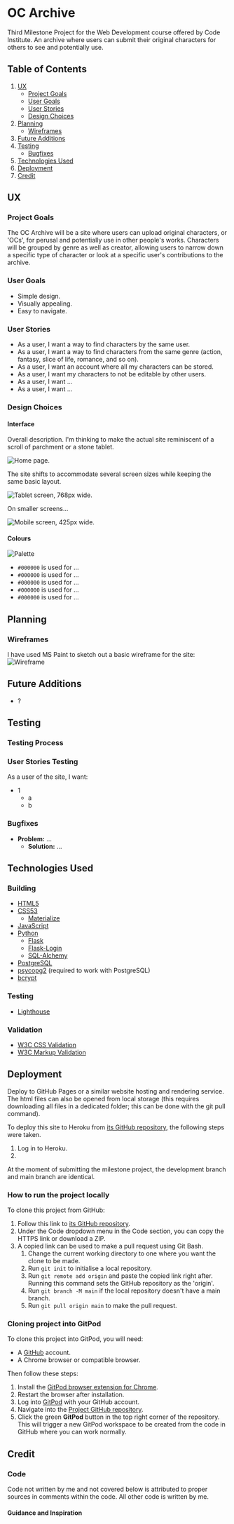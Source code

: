 # OC Archive

Third Milestone Project for the Web Development course offered by Code Institute. An archive where users can submit their original characters for others to see and potentially use.

## Table of Contents
1. [UX](#ux)
	- [Project Goals](#project-goals)
	- [User Goals](#user-goals)
	- [User Stories](#user-stories)
	- [Design Choices](#design-choices)
2. [Planning](#planning)
	- [Wireframes](#wireframes)
3. [Future Additions](#future-additions)
4. [Testing](#testing)
	- [Bugfixes](#bugfixes)
5. [Technologies Used](#technologies-used)
6. [Deployment](#deployment)
7. [Credit](#credit)

## UX

### Project Goals

The OC Archive will be a site where users can upload original characters, or 'OCs', for perusal and potentially use in other people's works. Characters will be grouped by genre as well as creator, allowing users to narrow down a specific type of character or look at a specific user's contributions to the archive.

### User Goals

- Simple design.
- Visually appealing.
- Easy to navigate.

### User Stories

- As a user, I want a way to find characters by the same user.
- As a user, I want a way to find characters from the same genre (action, fantasy, slice of life, romance, and so on).
- As a user, I want an account where all my characters can be stored.
- As a user, I want my characters to not be editable by other users.
- As a user, I want ...
- As a user, I want ...

### Design Choices

#### Interface
Overall description. I'm thinking to make the actual site reminiscent of a scroll of parchment or a stone tablet.

![Home page.](docs/page-display.png)

The site shifts to accommodate several screen sizes while keeping the same basic layout.

![Tablet screen, 768px wide.](docs/tablet-display.png)

On smaller screens...

![Mobile screen, 425px wide.](docs/mobile-l-display.png)

#### Colours
![Palette](docs/palette.png)
- `#000000` is used for ...
- `#000000` is used for ...
- `#000000` is used for ...
- `#000000` is used for ...
- `#000000` is used for ...

## Planning

### Wireframes
I have used MS Paint to sketch out a basic wireframe for the site:
![Wireframe](docs/wireframe.png)

## Future Additions
- ?

## Testing

<!-- The site has been tested extensively to ensure the best user experience across multiple screen sizes.

The developer used **W3C CSS Validation Service** and **W3C Markup Validation Service** to check the validity of the HTML and CSS. -->

### Testing Process

<!-- In order to make sure the site renders acceptably across several screen sizes, I made liberal use of the DevTools offered by Google Chrome, as well as testing load times, mobile and desktop, with the Lighthouse Chrome extension.

![Testing main page desktop version.](docs/lighthouse-test-desktop.png)

![Testing main page mobile version.](docs/lighthouse-test-mobile.png) -->

### User Stories Testing

As a user of the site, I want: 
- 1
	- a
	- b

### Bugfixes
- **Problem:** ...
	- **Solution:** ...

## Technologies Used

### Building
- [HTML5](https://developer.mozilla.org/en-US/docs/Learn/HTML)
- [CSS53](https://developer.mozilla.org/en-US/docs/Learn/CSS)
    - [Materialize](https://materializecss.com/)
- [JavaScript](https://developer.mozilla.org/en-US/docs/Learn/JavaScript/First_steps/What_is_JavaScript)
- [Python](https://docs.python.org/3/)
    - [Flask](https://flask.palletsprojects.com/en/3.0.x/)
	- [Flask-Login]()
    - [SQL-Alchemy](https://docs.sqlalchemy.org/en/20/)
- [PostgreSQL](https://www.postgresql.org/docs/)
- [psycopg2](https://www.psycopg.org/docs/) (required to work with PostgreSQL)
- [bcrypt]()

### Testing
- [Lighthouse](https://chromewebstore.google.com/detail/lighthouse/blipmdconlkpinefehnmjammfjpmpbjk)

### Validation
- [W3C CSS Validation](https://jigsaw.w3.org/css-validator/#validate_by_input)
- [W3C Markup Validation](https://validator.w3.org/#validate_by_input)

## Deployment
Deploy to GitHub Pages or a similar website hosting and rendering service. The html files can also be opened from local storage (this requires downloading all files in a dedicated folder; this can be done with the git pull command).

To deploy this site to Heroku from [its GitHub repository](https://github.com/cosmicCode42/CI-MP3), the following steps were taken.

1. Log in to Heroku.
2. 

At the moment of submitting the milestone project, the development branch and main branch are identical.

### How to run the project locally

To clone this project from GitHub:

1. Follow this link to [its GitHub repository](https://github.com/cosmicCode42/pattern-MP3).
2. Under the Code dropdown menu in the Code section, you can copy the HTTPS link or download a ZIP.
3. A copied link can be used to make a pull request using Git Bash. 
	1. Change the current working directory to one where you want the clone to be made.
	2. Run ``git init`` to initialise a local repository.
	3. Run ``git remote add origin`` and paste the copied link right after. Running this command sets the GitHub repository as the 'origin'.
	4. Run ``git branch -M main`` if the local repository doesn't have a main branch.
	5. Run ``git pull origin main`` to make the pull request.

### Cloning project into GitPod

To clone this project into GitPod, you will need:
- A [GitHub](https://github.com) account.
- A Chrome browser or compatible browser.

Then follow these steps:
1. Install the [GitPod browser extension for Chrome](https://www.gitpod.io/docs/configure/user-settings/browser-extension).
2. Restart the browser after installation.
3. Log into [GitPod](https://www.gitpod.io) with your GitHub account.
4. Navigate into the [Project GitHub repository](https://github.com/cosmicCode42/CI-MP3).
5. Click the green **GitPod** button in the top right corner of the repository. This will trigger a new GitPod workspace to be created from the code in GitHub where you can work normally.

## Credit

### Code

Code not written by me and not covered below is attributed to proper sources in comments within the code. All other code is written by me.

#### Guidance and Inspiration
